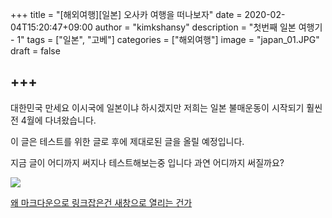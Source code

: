 +++
title = "[해외여행][일본] 오사카 여행을 떠나보자"
date = 2020-02-04T15:20:47+09:00
author =  "kimkshansy"
description = "첫번째 일본 여행기 - 1"
tags = ["일본", "고베"]
categories = ["해외여행"]
image = "japan_01.JPG"
draft = false

+++
---
대한민국 만세요 이시국에 일본이냐 하시겠지만 저희는 일본 불매운동이 시작되기 훨씬 전 4월에 다녀왔습니다.

이 글은 테스트를 위한 글로 후에 제대로된 글을 올릴 예정입니다. 

지금 글이 어디까지 써지나 테스트해보는중 입니다 과연 어디까지 써질까요?

![](../../images/speakers.jpg)


[왜 마크다운으로 링크잡은건 새창으로 열리는 건가](https://www.naver.com)
